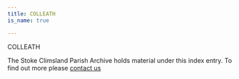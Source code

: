 ```yaml
---
title: COLLEATH
is_name: true

---
```


COLLEATH


The Stoke Climsland Parish Archive holds material under this index entry. To find out more please [contact us](/contact/)
